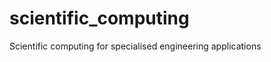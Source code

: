 scientific_computing
====================

Scientific computing for specialised engineering applications
